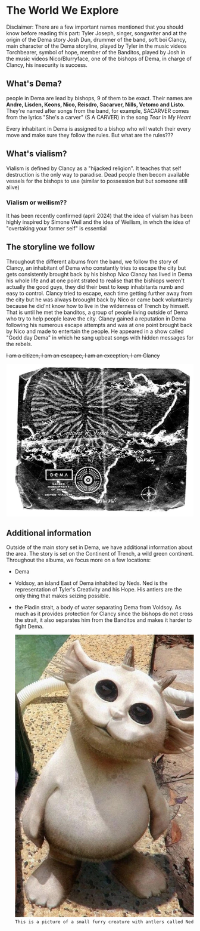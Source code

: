 # The World We Explore 

Disclaimer: There are a few important names mentioned that you should know before reading this part:
Tyler Joseph, singer, songwriter and at the origin of the Dema story
Josh Dun, drummer of the band, soft boi
Clancy, main character of the Dema storyline, played by Tyler in the music videos
Torchbearer, symbol of hope, member of the Banditos, played by Josh in the music videos
Nico/Blurryface, one of the bishops of Dema, in charge of Clancy, his insecurity is success.


## What's Dema?
people in Dema are lead by bishops, 9 of them to be exact. Their names are __Andre, Lisden, Keons, Nico, Reisdro, Sacarver, Nills, Vetomo and Listo__. They're named after songs from the band, for example, SACARVER comes from the lyrics "She's a carver" (S A CARVER) in the song _Tear In My Heart_  


Every inhabitant in Dema is assigned to a bishop who will watch their every move and make sure they follow the rules.
But what are the rules???

## What's vialism?

Vialism is defined by Clancy as a "hijacked religion". It teaches that self destruction is the only way to paradise. Dead people then becom available vessels for the bishops to use (similar to possession but but someone still alive)

### Vialism or weilism??
It has been recently confirmed (april 2024) that the idea of vialism has been highly inspired by Simone Weil and the idea of Weilism, in whch the idea of "overtaking your former self" is essential

## The storyline we follow
Throughout the different albums from the band, we follow the story of Clancy, an inhabitant of Dema who constantly tries to escape the city but gets consistently brought back by his bishop *Nico*
Clancy has lived in Dema his whole life and at one point strated to realise that the bishiops weren't actually the good guys, they did their best to keep inhabitants numb and easy to control. Clancy tried to escape, each time getting further away from the city but he was always broought back by Nico or came back voluntarely because he did'nt know how to live in the wilderness of Trench by himself. That is until he met the banditos, a group of people living outside of Dema who try to help people leave the city.
Clancy gained a reputation in Dema following his numerous escape attempts and  was at one point brought back by Nico and made to entertain the people. He appeared in a show called "Godd day Dema" in which he sang upbeat songs with hidden messages for the rebels.



~~I am a citizen, I am an escapee, I am an exception, I am Clancy~~

![trench](Twentyonepilots/Trenchmap.jpg)



## Additional information
Outside of the main story set in Dema, we have additional information about the area. The story is set on the Continent of Trench, a wild green continent. Throughout the albums, we focus more on a few locations: 
- Dema
- Voldsoy, an island East of Dema inhabited by Neds. Ned is the representation of Tyler's Creativity and his Hope. His antlers are the only thing that makes seizing possible.
- the Pladin strait, a body of water separating Dema from Voldsoy. As much as it provides protection for Clancy since the bishops do not cross the strait, it also separates him from the Banditos and makes it harder to fight Dema.


  ![this is a Ned, he's cute, basically a white furry creature with antlers, he's about 45cm tall](Twentyonepilots/Ned.jpg)   
  `This is a picture of a small furry creature with antlers called Ned`
